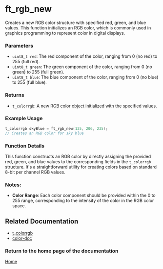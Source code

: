# ft_rgb_new
Creates a new RGB color structure with specified red, green, and blue values. This function initializes an RGB color, which is commonly used in graphics programming to represent color in digital displays.

### Parameters
- `uint8_t red`: The red component of the color, ranging from 0 (no red) to 255 (full red).
- `uint8_t green`: The green component of the color, ranging from 0 (no green) to 255 (full green).
- `uint8_t blue`: The blue component of the color, ranging from 0 (no blue) to 255 (full blue).

### Returns
- `t_colorrgb`: A new RGB color object initialized with the specified values.

### Example Usage
```c
t_colorrgb skyBlue = ft_rgb_new(135, 206, 235);
// Creates an RGB color for sky blue
```

### Function Details
This function constructs an RGB color by directly assigning the provided red, green, and blue values to the corresponding fields in the `t_colorrgb` structure. It's a straightforward utility for creating colors based on standard 8-bit per channel RGB values.

### Notes:
- **Color Range**: Each color component should be provided within the 0 to 255 range, corresponding to the intensity of the color in the RGB color space.

## Related Documentation
- [t_colorrgb](./t_colorrgb.md)
- [color-doc](../color-doc.md)

### Return to the home page of the documentation
[Home](../../home.md)
